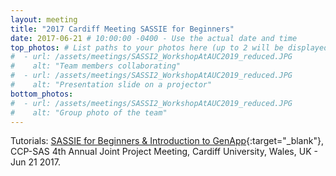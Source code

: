 ```yaml
---
layout: meeting
title: "2017 Cardiff Meeting SASSIE for Beginners"
date: 2017-06-21 # 10:00:00 -0400 - Use the actual date and time
top_photos: # List paths to your photos here (up to 2 will be displayed side by side at the top)
#  - url: /assets/meetings/SASSI2_WorkshopAtAUC2019_reduced.JPG
#    alt: "Team members collaborating"
#  - url: /assets/meetings/SASSI2_WorkshopAtAUC2019_reduced.JPG
#    alt: "Presentation slide on a projector"
bottom_photos:
#  - url: /assets/meetings/SASSI2_WorkshopAtAUC2019_reduced.JPG
#    alt: "Group photo of the team"
---
```

Tutorials: [SASSIE for Beginners & Introduction to GenApp](/Meetings/Fifth/Program.html){:target="_blank"}, CCP-SAS 4th Annual Joint
Project Meeting, Cardiff University, Wales, UK - Jun 21 2017.